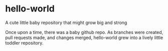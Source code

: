 # hello-world
A cute little baby repository that might grow big and strong

Once upon a time, there was a baby github repo. As branches were created, pull requests made, and changes merged, hello-world grew into a lively little toddler repository.
